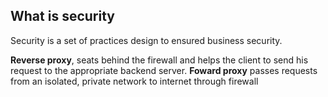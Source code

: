 
## What is security

Security is a set of practices design to ensured business security.

**Reverse proxy**, seats behind the firewall and helps the client to send his request to the appropriate backend server. **Foward proxy** passes requests from an isolated, private network to internet through firewall
